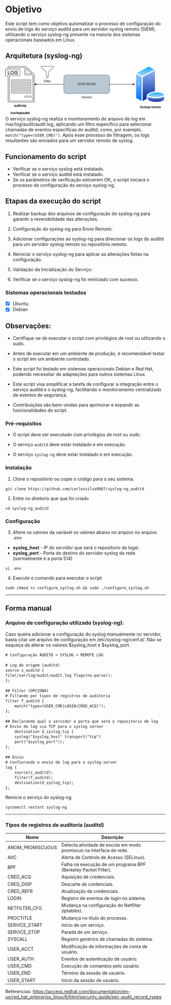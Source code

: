 # Objetivo
Este script tem como objetivo automatizar o processo de configuração do envio de logs do serviço auditd para um servidor syslog remoto (SIEM), utilizando o serviço syslog-ng presente na maioria dos sistemas operacionais baseados em Linux.

## Arquitetura (syslog-ng)
![imagem](https://github.com/carlossilva9867/syslog-ng_auditd/blob/main/img/arquitetura_syslog.png?raw=true)\
O serviço syslog-ng realiza o monitoramento do arquivo de log em /var/log/audit/audit.log, aplicando um filtro específico para selecionar chamadas de eventos específicas do auditd, como, por exemplo, `match("type=(USER_CMD)")`. Após esse processo de filtragem, os logs resultantes são enviados para um servidor remoto de syslog.

## Funcionamento do script

- Verificar se o serviço syslog está instalado.
- Verificar se o serviço auditd está instalado.
- Se os parâmetros de verificação estiverem OK, o script iniciará o processo de configuração do serviço syslog-ng.
 
## Etapas da execução do script
1) Realizar backup dos arquivos de configuração do syslog-ng para garantir a reversibilidade das alterações.

2) Configuração do syslog-ng para Envio Remoto:

3) Adicionar configurações ao syslog-ng para direcionar os logs do auditd para um servidor syslog remoto ou repositório remoto.

4) Reiniciar o serviço syslog-ng para aplicar as alterações feitas na configuração.

5) Validação da Inicialização do Serviço:

6) Verificar se o serviço syslog-ng foi reiniciado com sucesso.

### Sistemas operacionais testados
- [x] Ubuntu
- [x] Debian

## Observações:

- Certifique-se de executar o script com privilégios de root ou utilizando o sudo.

- Antes de executar em um ambiente de produção, é recomendável testar o script em um ambiente controlado.

- Este script foi testado em sistemas operacionais Debian e Red Hat, podendo necessitar de adaptações para outros sistemas Linux.

- Este script visa simplificar a tarefa de configurar a integração entre o serviço auditd e o syslog-ng, facilitando o monitoramento centralizado de eventos de segurança.

- Contribuições são bem-vindas para aprimorar e expandir as funcionalidades do script.

  

### Pré-requisitos

- O script deve ser executado com privilégios de root ou sudo.

- O serviço `auditd` deve estar instalado e em execução.

- O serviço `syslog-ng` deve estar instalado e em execução.

### Instalação

1) Clone o repositório ou copie o código para o seu sistema.

```
git clone https://github.com/carlossilva9867/syslog-ng_auditd
```
2) Entre no diretorio que que foi criado
```
cd syslog-ng_auditd
```

### Configuração
3) Altere os valores da variável os valores abaixo no arquivo no arquivo .env
- **syslog_host**           - IP do servidor que será o repositorio de logs\
- **syslog_port** - Porta de destino do servidor syslog da rede (normalmente é a porta 514)
```
vi .env
```
4) Execute o comando para executar o script
```
sudo chmod +x configure_syslog.sh && sudo ./configure_syslog.sh
```

----
## Forma manual 
### Arquivo de configuração utilizado (syslog-ng):
Caso queira adicionar a configuração do syslog manualmente no servidor, basta criar um arquivo de configuração em /etc/syslog-ng/conf.d/. Não se esqueça de alterar os valores $syslog_host e $syslog_port.
```
# Configuração AUDITD < SYSLOG > REMOTE LOG

# Log de origem (auditd)
source s_auditd {
file(/var/log/audit/audit.log flags(no-parse));
};

## Filter (OPCIONA) 
# Filtando por tipos de registros de auditoria
filter f_auditd {
	match("type=(USER_CMD|LOGIN|CRED_ACQ)");
};

## Declarando qual o servidor e porta que será o repositorio de log
# Envio de log via TCP para o syslog server
	destination d_syslog_tcp {
	syslog("$syslog_host" transport("tcp")
	port("$syslog_port"));
};

## Envio
# Confiurando o envio de log para o syslog-server
log {
	source(s_auditd);
	filter(f_auditd);
	destination(d_syslog_tcp);
};
```
Reinicie o serviço do syslog-ng
```
systemctl restart syslog-ng 
```
---
### Tipos de registros de auditoria (auditd)

| Nome             | Descrição                                        |
|------------------|--------------------------------------------------|
| ANOM_PROMISCUOUS | Detecta atividade de escuta em modo promíscuo na interface de rede. |
| AVC              | Alerta de Controle de Acesso (SELinux).           |
| BPF              | Falha na execução de um programa BPF (Berkeley Packet Filter). |
| CRED_ACQ         | Aquisição de credenciais.                        |
| CRED_DISP        | Descarte de credenciais.                         |
| CRED_REFR        | Atualização de credenciais.                      |
| LOGIN            | Registro de eventos de login no sistema.         |
| NETFILTER_CFG    | Mudança na configuração do Netfilter (iptables). |
| PROCTITLE        | Mudança no título do processo.                   |
| SERVICE_START    | Início de um serviço.                            |
| SERVICE_STOP     | Parada de um serviço.                            |
| SYSCALL          | Registro genérico de chamadas do sistema.        |
| USER_ACCT        | Modificação de informações de conta de usuário.  |
| USER_AUTH        | Eventos de autenticação de usuário.              |
| USER_CMD         | Execução de comandos pelo usuário.               |
| USER_END         | Término da sessão de usuário.                   |
| USER_START       | Início da sessão de usuário.                     |

Referencias: https://access.redhat.com/documentation/en-us/red_hat_enterprise_linux/6/html/security_guide/sec-audit_record_types